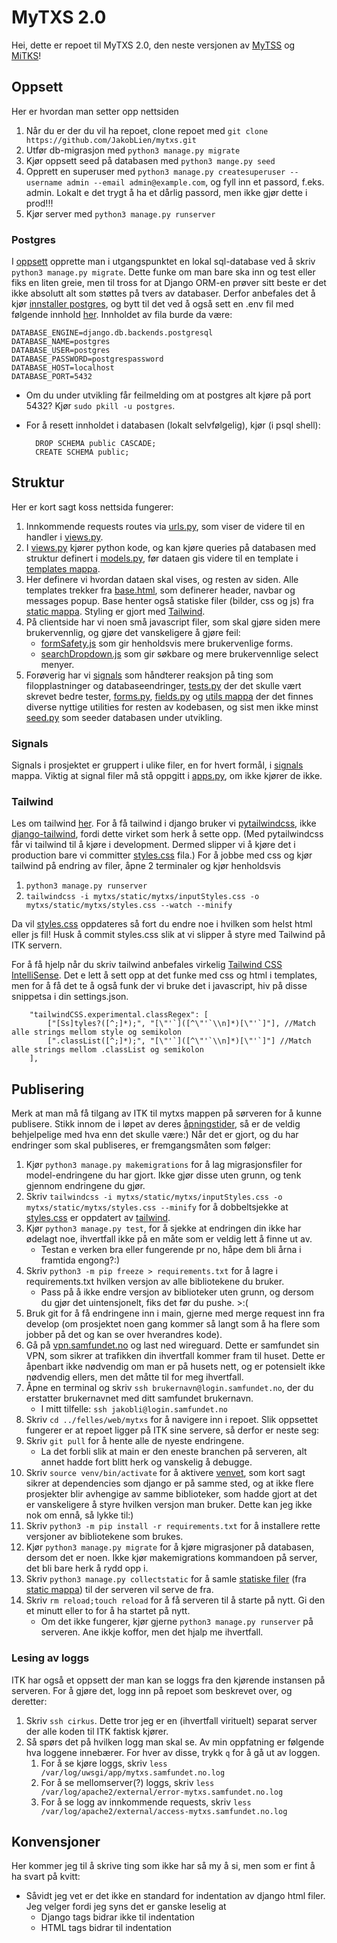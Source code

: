 # MyTXS 2.0
Hei, dette er repoet til MyTXS 2.0, den neste versjonen av [MyTSS](https://mytss.mannskor.no/login.php) og [MiTKS](https://mitks.mannskor.no/login.php)!

## Oppsett
Her er hvordan man setter opp nettsiden
1. Når du er der du vil ha repoet, clone repoet med `git clone https://github.com/JakobLien/mytxs.git`
1. Utfør db-migrasjon med `python3 manage.py migrate`
1. Kjør oppsett seed på databasen med `python3 mange.py seed`
1. Opprett en superuser med `python3 manage.py createsuperuser --username admin --email admin@example.com`, og fyll inn et passord, f.eks. admin. Lokalt e det trygt å ha et dårlig passord, men ikke gjør dette i prod!!!
1. Kjør server med `python3 manage.py runserver`

### Postgres
I [oppsett](#oppsett) opprette man i utgangspunktet en lokal sql-database ved å skriv `python3 manage.py migrate`. Dette funke om man bare ska inn og test eller fiks en liten greie, men til tross for at Django ORM-en prøver sitt beste er det ikke absolutt alt som støttes på tvers av databaser. Derfor anbefales det å kjør [innstaller postgres](https://www.postgresql.org/download/), og bytt til det ved å også sett en .env fil med følgende innhold [her](.env). Innholdet av fila burde da være:

    DATABASE_ENGINE=django.db.backends.postgresql
    DATABASE_NAME=postgres
    DATABASE_USER=postgres
    DATABASE_PASSWORD=postgrespassword
    DATABASE_HOST=localhost
    DATABASE_PORT=5432

- Om du under utvikling får feilmelding om at postgres alt kjøre på port 5432? Kjør `sudo pkill -u postgres`. 
- For å resett innholdet i databasen (lokalt selvfølgelig), kjør (i psql shell):

        DROP SCHEMA public CASCADE;
        CREATE SCHEMA public;

## Struktur
Her er kort sagt koss nettsida fungerer:
1. Innkommende requests routes via [urls.py](mytxs/urls.py), som viser de videre til en handler i [views.py](mytxs/views.py). 
1. I [views.py](mytxs/views.py) kjører python kode, og kan kjøre queries på databasen med struktur definert i [models.py](mytxs/models.py), før dataen gis videre til en template i [templates mappa](mytxs/templates/mytxs).
1. Her definere vi hvordan dataen skal vises, og resten av siden. Alle templates trekker fra [base.html](mytxs/templates/mytxs/base.html), som definerer header, navbar og messages popup. Base henter også statiske filer (bilder, css og js) fra [static mappa](mytxs/static/mytxs). Styling er gjort med [Tailwind](#tailwind). 
1. På clientside har vi noen små javascript filer, som skal gjøre siden mere brukervennlig, og gjøre det vanskeligere å gjøre feil:
    - [formSafety.js](mytxs/static/mytxs/formSafety.js) som gir henholdsvis mere brukervenlige forms. 
    - [searchDropdown.js](mytxs/static/mytxs/searchDropdown.js) som gir søkbare og mere brukervennlige select menyer. 
1. Forøverig har vi [signals](mytxs/signals) som håndterer reaksjon på ting som filopplastninger og databaseendringer, [tests.py](mytxs/tests.py) der det skulle vært skrevet bedre tester, [forms.py](mytxs/forms.py), [fields.py](mytxs/fields.py) og [utils mappa](mytxs/utils) der det finnes diverse nyttige utilities for resten av kodebasen, og sist men ikke minst [seed.py](mytxs/management/commands/seed.py) som seeder databasen under utvikling. 

### Signals
Signals i prosjektet er gruppert i ulike filer, en for hvert formål, i [signals](mytxs/static/mytxs) mappa. Viktig at signal filer må stå oppgitt i [apps.py](mytxs/apps.py), om ikke kjører de ikke. 

### Tailwind
Les om tailwind [her](tailwindcss.com/). For å få tailwind i django bruker vi [pytailwindcss](https://github.com/timonweb/pytailwindcss), ikke [django-tailwind](https://github.com/timonweb/django-tailwind), fordi dette virket som herk å sette opp. (Med pytailwindcss får vi tailwind til å kjøre i development. Dermed slipper vi å kjøre det i production bare vi committer [styles.css](mytxs/static/mytxs/styles.css) fila.) For å jobbe med css og kjør tailwind på endring av filer, åpne 2 terminaler og kjør henholdsvis
1. `python3 manage.py runserver`
1. `tailwindcss -i mytxs/static/mytxs/inputStyles.css -o mytxs/static/mytxs/styles.css --watch --minify`

Da vil [styles.css](mytxs/static/mytxs/styles.css) oppdateres så fort du endre noe i hvilken som helst html eller js fil! Husk å commit styles.css slik at vi slipper å styre med Tailwind på ITK servern. 

For å få hjelp når du skriv tailwind anbefales virkelig [Tailwind CSS IntelliSense](vscode:extension/bradlc.vscode-tailwindcss). Det e lett å sett opp at det funke med css og html i templates, men for å få det te å også funk der vi bruke det i javascript, hiv på disse snippetsa i din settings.json. 

```
    "tailwindCSS.experimental.classRegex": [
        ["[Ss]tyles?([^;]*);", "[\"'`]([^\"'`\\n]*)[\"'`]"], //Match alle strings mellom style og semikolon
        [".classList([^;]*);", "[\"'`]([^\"'`\\n]*)[\"'`]"] //Match alle strings mellom .classList og semikolon
    ],
```

## Publisering
Merk at man må få tilgang av ITK til mytxs mappen på sørveren for å kunne publisere. Stikk innom de i løpet av deres [åpningstider](https://itk.samfundet.no/), så er de veldig behjelpelige med hva enn det skulle være:) Når det er gjort, og du har endringer som skal publiseres, er fremgangsmåten som følger:
1. Kjør `python3 manage.py makemigrations` for å lag migrasjonsfiler for model-endringene du har gjort. Ikke gjør disse uten grunn, og tenk gjennom endringene du gjør. 
1. Skriv `tailwindcss -i mytxs/static/mytxs/inputStyles.css -o mytxs/static/mytxs/styles.css --minify` for å dobbeltsjekke at [styles.css](mytxs/static/mytxs/styles.css) er oppdatert av [tailwind](#tailwind).
1. Kjør `python3 manage.py test`, for å sjekke at endringen din ikke har ødelagt noe, ihvertfall ikke på en måte som er veldig lett å finne ut av. 
    - Testan e verken bra eller fungerende pr no, håpe dem bli årna i framtida engong?:)
1. Skriv `python3 -m pip freeze > requirements.txt` for å lagre i requirements.txt hvilken versjon av alle bibliotekene du bruker. 
    - Pass på å ikke endre versjon av biblioteker uten grunn, og dersom du gjør det uintensjonelt, fiks det før du pushe. >:(
1. Bruk git for å få endringene inn i main, gjerne med merge request inn fra develop (om prosjektet noen gang kommer så langt som å ha flere som jobber på det og kan se over hverandres kode). 
1. Gå på [vpn.samfundet.no](http://vpn.samfundet.no) og last ned wireguard. Dette er samfundet sin VPN, som sikrer at trafikken din ihvertfall kommer fram til huset. Dette er åpenbart ikke nødvendig om man er på husets nett, og er potensielt ikke nødvendig ellers, men det måtte til for meg ihvertfall. 
1. Åpne en terminal og skriv `ssh brukernavn@login.samfundet.no`, der du erstatter brukernavnet med ditt samfundet brukernavn. 
    - I mitt tilfelle: `ssh jakobli@login.samfundet.no`
1. Skriv `cd ../felles/web/mytxs` for å navigere inn i repoet. Slik oppsettet fungerer er at repoet ligger på ITK sine servere, så derfor er neste seg:
1. Skriv `git pull` for å hente alle de nyeste endringene. 
    - La det forbli slik at main er den eneste branchen på serveren, alt annet hadde fort blitt herk og vanskelig å debugge. 
1. Skriv `source venv/bin/activate` for å aktivere [venvet](https://docs.python.org/3/library/venv.html), som kort sagt sikrer at dependencies som django er på samme sted, og at ikke flere prosjekter blir avhengige av samme biblioteker, som hadde gjort at det er vanskeligere å styre hvilken versjon man bruker. Dette kan jeg ikke nok om ennå, så lykke til:) 
1. Skriv `python3 -m pip install -r requirements.txt` for å installere rette versjoner av bibliotekene som brukes. 
1. Kjør `python3 manage.py migrate` for å kjøre migrasjoner på databasen, dersom det er noen. Ikke kjør makemigrations kommandoen på server, det bli bare herk å rydd opp i. 
1. Skriv `python3 manage.py collectstatic` for å samle [statiske filer](https://docs.djangoproject.com/en/4.2/ref/contrib/staticfiles) (fra [static mappa](mytxs/static)) til der serveren vil serve de fra.
1. Skriv `rm reload;touch reload` for å få serveren til å starte på nytt. Gi den et minutt eller to for å ha startet på nytt. 
    - Om det ikke fungerer, kjør gjerne `python3 manage.py runserver` på serveren. Ane ikkje koffor, men det hjalp me ihvertfall. 

### Lesing av loggs
ITK har også et oppsett der man kan se loggs fra den kjørende instansen på serveren. For å gjøre det, logg inn på repoet som beskrevet over, og deretter:
1. Skriv `ssh cirkus`. Dette tror jeg er en (ihvertfall virituelt) separat server der alle koden til ITK faktisk kjører. 
1. Så spørs det på hvilken logg man skal se. Av min oppfatning er følgende hva loggene innebærer. For hver av disse, trykk `q` for å gå ut av loggen. 
    1. For å se kjøre loggs, skriv `less /var/log/uwsgi/app/mytxs.samfundet.no.log`
    1. For å se mellomserver(?) loggs, skriv `less /var/log/apache2/external/error-mytxs.samfundet.no.log`
    1. For å se logg av innkommende requests, skriv `less /var/log/apache2/external/access-mytxs.samfundet.no.log`

## Konvensjoner
Her kommer jeg til å skrive ting som ikke har så my å si, men som er fint å ha svart på kvitt:
- Såvidt jeg vet er det ikke en standard for indentation av django html filer. Jeg velger fordi jeg syns det er ganske leselig at
    - Django tags bidrar ikke til indentation
    - HTML tags bidrar til indentation